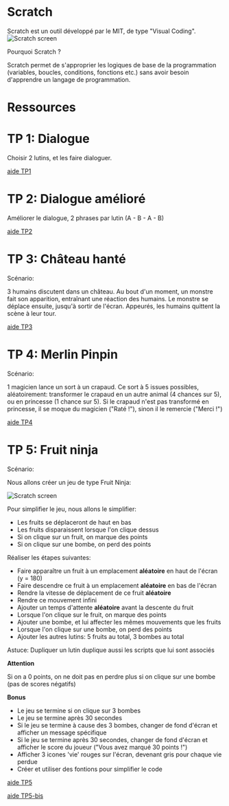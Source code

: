 # Scratch

Scratch est un outil développé par le MIT, de type "Visual Coding".
![Scratch screen](http://news.mit.edu/sites/mit.edu.newsoffice/files/images/2013/20130514110054-1_0_0.jpg)

Pourquoi Scratch ?

Scratch permet de s'approprier les logiques de base de la programmation (variables, boucles, conditions, fonctions etc.) sans avoir besoin d'apprendre un langage de programmation.

# Ressources

[Documentation]: <https://scratch.mit.edu/help/>

# TP 1: Dialogue

Choisir 2 lutins, et les faire dialoguer.

[aide TP1](aide/tp1)

# TP 2: Dialogue amélioré

Améliorer le dialogue, 2 phrases par lutin (A - B - A - B)

[aide TP2](aide/tp2)

# TP 3: Château hanté

Scénario:

3 humains discutent dans un château. Au bout d'un moment, un monstre fait son apparition, entraînant une réaction des humains. Le monstre se déplace ensuite, jusqu'à sortir de l'écran.
Appeurés, les humains quittent la scène à leur tour.

[aide TP3](aide/tp3)

# TP 4: Merlin Pinpin

Scénario:

1 magicien lance un sort à un crapaud. Ce sort à 5 issues possibles, aléatoirement:
transformer le crapaud en un autre animal (4 chances sur 5), ou en princesse (1 chance sur 5).
Si le crapaud n'est pas transformé en princesse, il se moque du magicien ("Raté !"), sinon il le remercie ("Merci !")

[aide TP4](aide/tp4)

# TP 5: Fruit ninja

Scénario:

Nous allons créer un jeu de type Fruit Ninja:

![Scratch screen](https://upload.wikimedia.org/wikipedia/en/0/03/FruitNinja_screenshot.png)

Pour simplifier le jeu, nous allons le simplifier:

- Les fruits se déplaceront de haut en bas
- Les fruits disparaissent lorsque l'on clique dessus
- Si on clique sur un fruit, on marque des points
- Si on clique sur une bombe, on perd des points


Réaliser les étapes suivantes:

- Faire apparaître un fruit à un emplacement **aléatoire** en haut de l'écran (y = 180)
- Faire descendre ce fruit à un emplacement **aléatoire** en bas de l'écran
- Rendre la vitesse de déplacement de ce fruit **aléatoire**
- Rendre ce mouvement infini
- Ajouter un temps d'attente **aléatoire** avant la descente du fruit
- Lorsque l'on clique sur le fruit, on marque des points
- Ajouter une bombe, et lui affecter les mêmes mouvements que les fruits
- Lorsque l'on clique sur une bombe, on perd des points
- Ajouter les autres lutins: 5 fruits au total, 3 bombes au total

Astuce: Dupliquer un lutin duplique aussi les scripts que lui sont associés

**Attention**

Si on a 0 points, on ne doit pas en perdre plus si on clique sur une bombe (pas de scores négatifs)

**Bonus**

- Le jeu se termine si on clique sur 3 bombes
- Le jeu se termine après 30 secondes
- Si le jeu se termine à cause des 3 bombes, changer de fond d'écran et afficher un message spécifique
- Si le jeu se termine après 30 secondes, changer de fond d'écran et afficher le score du joueur ("Vous avez marqué 30 points !")
- Afficher 3 icones 'vie' rouges sur l'écran, devenant gris pour chaque vie perdue
- Créer et utiliser des fontions pour simplifier le code

[aide TP5](aide/tp5)

[aide TP5-bis](aide/tp5-bis)
